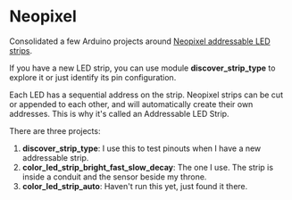 # Neopixel
Consolidated a few Arduino projects around [Neopixel addressable LED strips](https://www.adafruit.com/product/1138?length=1). 

If you have a new LED strip, you can use module **discover_strip_type** to explore it or just identify its pin configuration.

Each LED has a sequential address on the strip. Neopixel strips can be cut or appended to each other, and will automatically create their own addresses. This is why it's called an Addressable LED Strip.

There are three projects:
1. **discover_strip_type**: I use this to test pinouts when I have a new addressable strip.
1. **color_led_strip_bright_fast_slow_decay**: The one I use. The strip is inside a conduit and the sensor beside my throne.
1. **color_led_strip_auto**: Haven't run this yet, just found it there.


